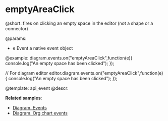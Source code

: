 emptyAreaClick
===================

@short:
	fires on clicking an empty space in the editor (not a shape or a connector)
    
@params:
- e			Event		a native event object	

@example:
diagram.events.on("emptyAreaClick",function(e){
	console.log("An empty space has been clicked");
});

// For diagram editor
editor.diagram.events.on("emptyAreaClick",function(e){
	console.log("An empty space has been clicked");
});

@template: api_event
@descr:

**Related samples**:
- [Diagram. Events](https://snippet.dhtmlx.com/7h2hgb3g)
- [Diagram. Org chart events](https://snippet.dhtmlx.com/l38pct7c)
